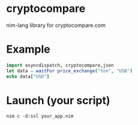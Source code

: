 # cryptocompare
nim-lang library for cryptocompare.com
# Example
```nim
import asyncdispatch, cryptocompare,json
let data = waitFor price_exchange("ton", "USD")
echo data["USD"]
```
# Launch (your script)
```
nim c -d:ssl your_app.nim
```

